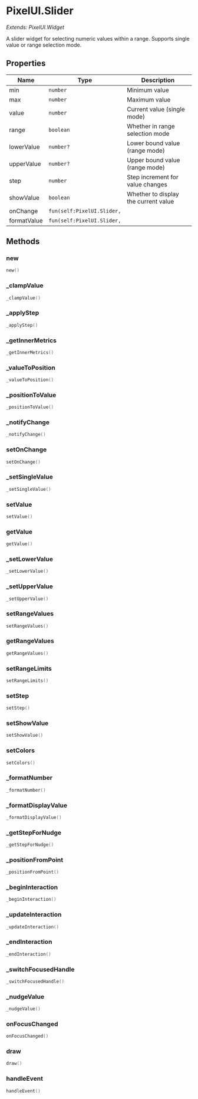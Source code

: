 # PixelUI.Slider

*Extends: PixelUI.Widget*

A slider widget for selecting numeric values within a range. Supports single value or range selection mode.

## Properties

| Name | Type | Description |
|------|------|-------------|
| min | `number` | Minimum value |
| max | `number` | Maximum value |
| value | `number` | Current value (single mode) |
| range | `boolean` | Whether in range selection mode |
| lowerValue | `number?` | Lower bound value (range mode) |
| upperValue | `number?` | Upper bound value (range mode) |
| step | `number` | Step increment for value changes |
| showValue | `boolean` | Whether to display the current value |
| onChange | `fun(self:PixelUI.Slider,` |  |
| formatValue | `fun(self:PixelUI.Slider,` |  |

## Methods

### new

```lua
new()
```

### _clampValue

```lua
_clampValue()
```

### _applyStep

```lua
_applyStep()
```

### _getInnerMetrics

```lua
_getInnerMetrics()
```

### _valueToPosition

```lua
_valueToPosition()
```

### _positionToValue

```lua
_positionToValue()
```

### _notifyChange

```lua
_notifyChange()
```

### setOnChange

```lua
setOnChange()
```

### _setSingleValue

```lua
_setSingleValue()
```

### setValue

```lua
setValue()
```

### getValue

```lua
getValue()
```

### _setLowerValue

```lua
_setLowerValue()
```

### _setUpperValue

```lua
_setUpperValue()
```

### setRangeValues

```lua
setRangeValues()
```

### getRangeValues

```lua
getRangeValues()
```

### setRangeLimits

```lua
setRangeLimits()
```

### setStep

```lua
setStep()
```

### setShowValue

```lua
setShowValue()
```

### setColors

```lua
setColors()
```

### _formatNumber

```lua
_formatNumber()
```

### _formatDisplayValue

```lua
_formatDisplayValue()
```

### _getStepForNudge

```lua
_getStepForNudge()
```

### _positionFromPoint

```lua
_positionFromPoint()
```

### _beginInteraction

```lua
_beginInteraction()
```

### _updateInteraction

```lua
_updateInteraction()
```

### _endInteraction

```lua
_endInteraction()
```

### _switchFocusedHandle

```lua
_switchFocusedHandle()
```

### _nudgeValue

```lua
_nudgeValue()
```

### onFocusChanged

```lua
onFocusChanged()
```

### draw

```lua
draw()
```

### handleEvent

```lua
handleEvent()
```

